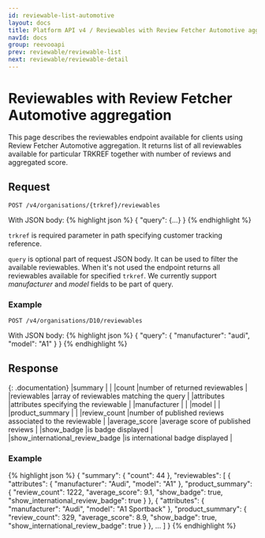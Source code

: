 ```yaml
---
id: reviewable-list-automotive
layout: docs
title: Platform API v4 / Reviewables with Review Fetcher Automotive aggregation
navId: docs
group: reevooapi
prev: reviewable/reviewable-list
next: reviewable/reviewable-detail
---
```


# Reviewables with Review Fetcher Automotive aggregation

This page describes the reviewables endpoint available for clients using Review Fetcher Automotive aggregation.
It returns list of all reviewables available for particular TRKREF together with number of reviews and aggregated score.


## Request
`POST /v4/organisations/{trkref}/reviewables`

With JSON body:
{% highlight json %}
{
  "query": {...}
}
{% endhighlight %}

`trkref` is required parameter in path specifying customer tracking reference.

`query` is optional part of request JSON body. It can be used to filter the available reviewables. When it's not used
the endpoint returns all reviewables available for specified `trkref`. We currently support *manufacturer* and
*model* fields to be part of query.


### Example
`POST /v4/organisations/D10/reviewables`

With JSON body:
{% highlight json %}
{
  "query": {
    "manufacturer": "audi",
    "model": "A1"
  }
}
{% endhighlight %}

## Response

{: .documentation}
|summary                                                          |                                                           |
|<span class="indent-1">count</span>                              |number of returned reviewables                             |
|reviewables                                                      |array of reviewables matching the query                    |
|<span class="indent-1">attributes</span>                         |attributes specifying the reviewable                       |
|<span class="indent-2">manufacturer</span>                       |                                                           |
|<span class="indent-2">model</span>                              |                                                           |
|<span class="indent-1">product_summary</span>                    |                                                           |
|<span class="indent-2">review_count</span>                       |number of published reviews associated to the reviewable   |
|<span class="indent-2">average_score</span>                      |average score of published reviews                         |
|<span class="indent-2">show_badge</span>                         |is badge displayed                                         |
|<span class="indent-2">show_international_review_badge</span>    |is international badge displayed                           |


### Example
{% highlight json %}
{
  "summary": {
    "count": 44
  },
  "reviewables": [
    {
      "attributes": {
        "manufacturer": "Audi",
        "model": "A1"
      },
      "product_summary": {
        "review_count": 1222,
        "average_score": 9.1,
        "show_badge": true,
        "show_international_review_badge": true
      }
    },
    {
      "attributes": {
        "manufacturer": "Audi",
        "model": "A1 Sportback"
      },
      "product_summary": {
        "review_count": 329,
        "average_score": 8.9,
        "show_badge": true,
        "show_international_review_badge": true
      }
    },
    ...
  ]
}
{% endhighlight %}
